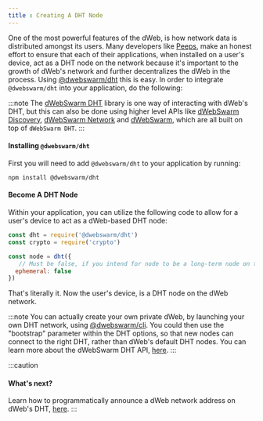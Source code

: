 ```yaml
---
title : Creating A DHT Node
---
```


One of the most powerful features of the dWeb, is how network data is distributed amongst its users. Many developers like [Peeps](https://peepsx.com), make an honest effort to ensure that each of their applications, when installed on a user's device, act as a DHT node on the network because it's important to the growth of dWeb's network and further decentralizes the dWeb in the process. Using [@dwebswarm/dht](https://github.com/distributedweb/dht) this is easy. In order to integrate `@dwebswarm/dht` into your application, do the following:

:::note
The [dWebSwarm DHT](https://github.com/distributedweb/dht) library is one way of interacting with dWeb's DHT, but this can also be done using higher level APIs like [dWebSwarm Discovery](https://github.com/distributedweb/discovery), [dWebSwarm Network](https://github.com/distributedweb/network) and [dWebSwarm](https://github.com/distributedweb/dwebswarm), which are all built on top of `dWebSwarm DHT`.
:::

#### Installing `@dwebswarm/dht`
First you will need to add `@dwebswarm/dht` to your application by running:

```shell {}
npm install @dwebswarm/dht
```

#### Become A DHT Node
Within your application, you can utilize the following code to allow for a user's device to act as a dWeb-based DHT node:

```javascript {}
const dht = require('@dwebswarm/dht')
const crypto = require('crypto')

const node = dht({
   // Must be false, if you intend for node to be a long-term node on the network.
  ephemeral: false
})

```

That's literally it. Now the user's device, is a DHT node on the dWeb network.

:::note
You can actually create your own private dWeb, by launching your own DHT network, using [@dwebswarm/cli](https://github.com/distributedweb/cli). You could then use the "bootstrap" parameter within the DHT options, so that new nodes can connect to the right DHT, rather than dWeb's default DHT nodes. You can learn more about the dWebSwarm DHT API, [here](https://github.com/distributedweb/dht).
:::

:::caution
#### What's next?
Learn how to programmatically announce a dWeb network address on dWeb's DHT, [here](/discovery/announcing-network-addresses).
:::